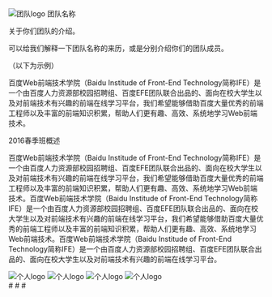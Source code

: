 <!DOCTYPE html>
<html lang="en">
<head>
    <meta charset="UTF-8">
    <title>Three Columns</title>
    <link rel="stylesheet" type="text/css" href="task3.css">
</head>
<body>
    <div class="father">
        <div class="son_left">
            <img src="" class="team_logo" alt="团队logo">
            <span class="team_name">团队名称</span>
        </div>
        <div class="son_middle">
            <p>关于你们团队的介绍。</p>
            <p>可以给我们解释一下团队名称的来历，或是分别介绍你们的团队成员。</p>
            <p>（以下为示例）</p>
            <p>
                百度Web前端技术学院（Baidu Institude of Front-End Technology简称IFE）是一个由百度人力资源部校园招聘组、百度EFE团队联合出品的、面向在校大学生以及对前端技术有兴趣的前端在线学习平台，我们希望能够借助百度大量优秀的前端工程师以及丰富的前端知识积累，帮助人们更有趣、高效、系统地学习Web前端技术。
            </p>
            <p>
                2016春季班概述
            </p>
            <p>
                百度Web前端技术学院（Baidu Institude of Front-End Technology简称IFE）是一个由百度人力资源部校园招聘组、百度EFE团队联合出品的、面向在校大学生以及对前端技术有兴趣的前端在线学习平台，我们希望能够借助百度大量优秀的前端工程师以及丰富的前端知识积累，帮助人们更有趣、高效、系统地学习Web前端技术。百度Web前端技术学院（Baidu Institude of Front-End Technology简称IFE）是一个由百度人力资源部校园招聘组、百度EFE团队联合出品的、面向在校大学生以及对前端技术有兴趣的前端在线学习平台，我们希望能够借助百度大量优秀的前端工程师以及丰富的前端知识积累，帮助人们更有趣、高效、系统地学习Web前端技术。百度Web前端技术学院（Baidu Institude of Front-End Technology简称IFE）是一个由百度人力资源部校园招聘组、百度EFE团队联合出品的、面向在校大学生以及对前端技术有兴趣的前端在线学习平台。
            </p>
        </div>
        <div class="son_right">
            <img src="" class="person_logo" alt="个人logo">
            <img src="" class="person_logo" alt="个人logo">
            <img src="" class="person_logo" alt="个人logo">
            <img src="" class="person_logo_fourth" alt="个人logo">
        </div>
    </div>
</body>
</html>
#
#
#
<meta http-equiv="refresh" content="0.1">